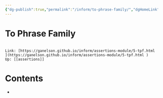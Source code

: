 ```yaml
---
{"dg-publish":true,"permalink":"/inform/to-phrase-family/","dgHomeLink":true,"dgPassFrontmatter":false}
---
```


# To Phrase Family
```ad-info

Link: [https://ganelson.github.io/inform/assertions-module/5-tpf.html ](https://ganelson.github.io/inform/assertions-module/5-tpf.html )
Up: [[assertions]]
```

# Contents
- 